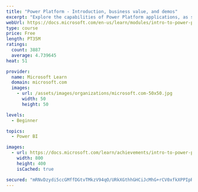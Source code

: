 ```yaml
---
title: "Power Platform - Introduction, business value, and demos"
excerpt: "Explore the capabilities of Power Platform applications, as seen in demonstrations and customer case studies."
webUrl: https://docs.microsoft.com/en-us/learn/modules/intro-to-power-platform-mba/
type: course
price: Free
length: PT35M
ratings:
  count: 3887
  average: 4.739645
heat: 51

provider:
  name: Microsoft Learn
  domain: microsoft.com
  images:
    - url: /assets/images/organizations/microsoft.com-50x50.jpg
      width: 50
      height: 50

levels:
  - Beginner

topics:
  - Power BI

images:
  - url: https://docs.microsoft.com/learn/achievements/intro-to-power-platform-social.png
    width: 800
    height: 400
    isCached: true

secured: "mRNvDzydi5ccGMffDGtvTMkzV94qO/URkXGthhGHCiJcMhG+rCV0xfkXPPIpR0XnhSDQN03egRzm1RgQwjUvufA2JVPLQ9ylK0xM8hNE7rBYQY9JCjkUCKMdBqEHrWOiPIOCNHyRy8ogVnLivGKD+hsaR+V0q8bQUuB5Ix0MG8jw/ER4iCxij+7eWouxkPPO02rrXyaiywtoTq5P095Gt7Z+4Oph3SU5M7WLhmJ2TVaZ7n8N85LlkYHcJ0xqrOddn8afV8XpNP0yN3Y6wGM2ocjR9i/9LrvlnGOxaSodbLSX6HBHPVin36OK5yfJgR4kypTOAldRqhMJ2NzspQ0RNO7gd17zHjTVRBASYIXRGBNH9aVo2qUuFaow/ShTB2g1oqgJqVisC3HQzkQDpYzLyGNNzTgXNOUytbpTZ0uemNA=;OMfWu+OWiHGEeZIchVYsYw=="
---
```


